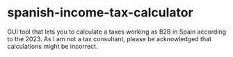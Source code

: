 # spanish-income-tax-calculator
GUI tool that lets you to calculate a taxes working as B2B in Spain according to the 2023. As I am not a tax consultant, please be acknowledged that calculations might be incorrect.
